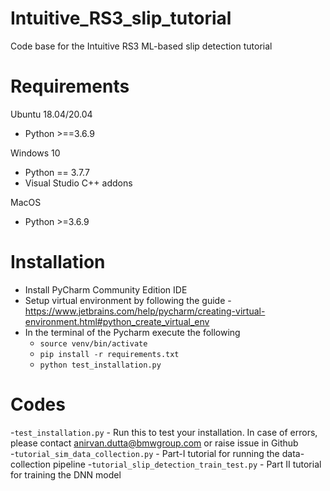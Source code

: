 # Intuitive_RS3_slip_tutorial
Code base for the Intuitive RS3 ML-based slip detection tutorial

# Requirements
Ubuntu 18.04/20.04
 - Python >==3.6.9 

Windows 10 
 - Python == 3.7.7
 - Visual Studio C++ addons
 
MacOS
- Python >=3.6.9

# Installation
- Install PyCharm Community Edition IDE
- Setup virtual environment by following the guide - https://www.jetbrains.com/help/pycharm/creating-virtual-environment.html#python_create_virtual_env
- In the terminal of the Pycharm execute the following
  - `source venv/bin/activate`
  - `pip install -r requirements.txt`
  - `python test_installation.py`

# Codes
-`test_installation.py` - Run this to test your installation. In case of errors, please contact anirvan.dutta@bmwgroup.com or raise issue in Github \
-`tutorial_sim_data_collection.py` - Part-I tutorial for running the data-collection pipeline
-`tutorial_slip_detection_train_test.py` - Part II tutorial for training the DNN model
